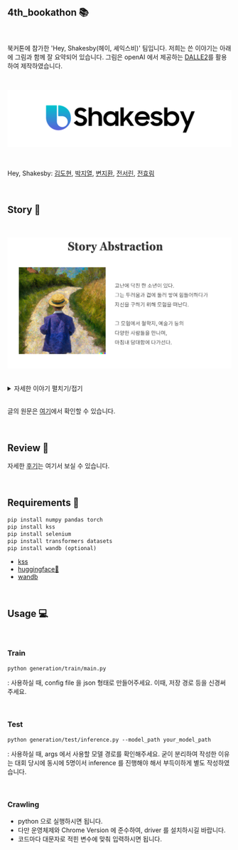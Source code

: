 ## 4th_bookathon 📚

<br>

북커톤에 참가한 'Hey, Shakesby(헤이, 셰익스비)' 팀입니다. 저희는 쓴 이야기는 아래에 그림과 함께 잘 요약되어 있습니다. 그림은 openAI 에서 제공하는 [DALLE2](https://openai.com/dall-e-2/)를 활용하여 제작하였습니다.

<br>

![](image/logo.png)

<br>

Hey, Shakesby: [김도현](https://github.com/brianzkim), [박지열](https://github.com/goonbamm), [변지환](https://github.com/Quswlghks), [전서린](https://github.com/seolinj), [전효림](https://github.com/jeonhyolim)

<br>

## Story 🌈

<br>

![](image/story_abstraction.png)

<br>

<details>
<summary>자세한 이야기 펼치기/접기</summary>
<div markdown="1">

<br>

### 제목: 동행

<br>

이 작품의 제목을 유추하셨나요? 소년이 담대함을 찾아가는 과정은 우리가 인생을 살아가며 깨닫는 것과 닮아있다고 생각했습니다. 그래서 제목은 '동행'이라고 지었습니다.

<br>

### ㄱ. 인생을 여행으로 받아들인 여행가

<br>

![](image/traveler.png)

<br>

### ㄴ. 감동을 위해 끝없이 고민하는 예술가

<br>

![](image/artist.png)

<br>

### ㄷ. 사회의 성장을 희망하는 교육자

<br>

![](image/educator.png)

<br>

### ㄹ. 미움받는 걸 두려워하지 않는 낭만주의자

<br>

![](image/lover.png)

<br>

### ㅁ. 자신의 운명을 사랑하고 그 풍파 속에서 나아가는 철학가

<br>

![](image/philosopher.png)

<br>

### 결말: 자신만의 담대함을 깨달은 소년

<br>

![](image/ending.png)


</div>
</details>

<br>

글의 원문은 [여기](book/final_output/동행.pdf)에서 확인할 수 있습니다.

<br>

## Review 📝

자세한 [후기](https://heygeronimo.tistory.com/42)는 여기서 보실 수 있습니다.

<br>

## Requirements 🔑

~~~
pip install numpy pandas torch
pip install kss
pip install selenium
pip install transformers datasets
pip install wandb (optional)
~~~

- [kss](https://github.com/hyunwoongko/kss)
- [huggingface🤗](https://github.com/huggingface/transformers)
- [wandb](https://github.com/wandb/wandb)

<br>

## Usage 💻

<br>

### Train

~~~
python generation/train/main.py
~~~

: 사용하실 때, config file 을 json 형태로 만들어주세요. 이때, 저장 경로 등을 신경써주세요.

<br>

### Test

~~~
python generation/test/inference.py --model_path your_model_path
~~~

: 사용하실 때, args 에서 사용할 모델 경로를 확인해주세요. 굳이 분리하여 작성한 이유는 대회 당시에 동시에 5명이서 inference 를 진행해야 해서 부득이하게 별도 작성하였습니다.

<br>

### Crawling

- python 으로 실행하시면 됩니다.
- 다만 운영체제와 Chrome Version 에 준수하여, driver 를 설치하시길 바랍니다.
- 코드마다 대문자로 적힌 변수에 맞춰 입력하시면 됩니다.